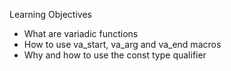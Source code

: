 Learning Objectives
- What are variadic functions
- How to use va_start, va_arg and va_end macros
- Why and how to use the const type qualifier

